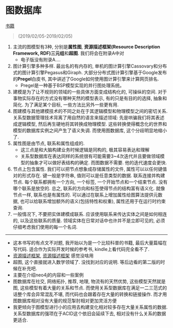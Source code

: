 # 图数据库

[书籍](https://www.amazon.cn/dp/B01HB0KN80)

> (2019/02/05-2019/02/05)

1. 主流的图模型有3种, 分别是**属性图**, **资源描述框架(Resource Description Framework, RDF)三元组**和**超图**. 我们将会在附录A中对
    * 电子版没有附录A....
2. 图计算引擎多种多样. 最出名的有内存的, 单机的图计算引擎Cassovary和分布式的图计算引擎Pegasus和Giraph. 大部分分布式图计算引擎基于Google发布的**Pregel**白皮书, 其中讲述了Google如何使用图计算引擎来计算网页排名. 
    * Pregel是一种基于BSP模型实现的并行图处理系统。
3. 建模是为了让不规则的领域的一些具体方面变成结构化的, 可操纵的空间. 对于事物实际存在的方式没有哪种天然的模型表示, 有的只是有目的的选择, 抽象和简化. 为了满足某个目标, 一些方法比另外一些更有用. 
4. 图建模与其他建模技术的不同之处在于其逻辑模型和物理模型之间的密切关系. 关系型数据管理技术背离了用自然的语言来描述领域: 先是哄骗我们将其表述成逻辑模型, 然后再生硬地将其转换成物理模型. 这些转换使得概念化的世界和模型的数据库实例之间产生了语义失调. 而使用图数据库, 这个分歧明显地缩小了. 
5. 属性图是由节点, 联系和属性组成的. 
    * 这三点是和大脑构建业务时候逻辑是同构的, 极其容易表达和理解
    * 关系型数据库在表达同样的系统很有可能需要3~4次迭代并且要做领域模型的抽象才可以做好表结构的确定. 而图数据不需要. 他的迭代速度会更快. 
6. 节点上包含属性. 我们可以把节点想象成存储属性的文件, 属性可以以任何键值对的形式存在. 键一般是字符串, 值则可以是任意类型的数据.  联系连接并构建节点. 每个联系都拥有一个方向, 一个标签, 一个开始节点和一个结束节点. 没有哪个联系是放空的. 总之, 联系的方向和标签使得节点的结构富有语义化.  就像节点一样, 联系也是有属性的. 可以通过在联系上增加属性给图算法提供元数据, 也可以给联系增加额外的语义(包括特性和权重), 属性还用于在运行时约束查询. 
7. 一般情况下, 不要把实体建模成联系. 应该使用联系来传达实体之间是如何相连的, 以及这些联系的质量. 领域实体在日常对话中也许并不是立即可见的, 必须仔细考虑我们使用的每一个名词. 


--------

* 这本书写的有点文不对题, 我开始以为是一个比较科普的书籍, 最后大量篇幅在写代码. 适合作为实际开发时候的参考书, kindle上看代码完全看不了.
* [资源描述框架](https://zh.wikipedia.org/zh-hans/%E8%B3%87%E6%BA%90%E6%8F%8F%E8%BF%B0%E6%A1%86%E6%9E%B6), [资源描述框架](http://www.ruanyifeng.com/blog/2008/02/rdf.html) 感觉没啥用
* 超图, 这个直接就进入数学领域了. 没找到对应的说明. 等后边看的第二版的时候在补充吧.
* 主要在介绍neo4j的内容和一些案例
* 图数据库在社交, 网络拓扑, 推荐, 地理, 物流有的天然优势, 这些模型天然就是图, 这些模型有着大量的关系和节点. 而使用关系型数据库在满足一二三范式的话整个库会异常混乱不堪, 而代码也会跟着存在大量的转换和链接操作. 而才用图数据库相对没有大量的规范掣肘相对更加灵活方便
* 我更倾向于图模型进行小的应用去构建变化相对较多存在大量关系属性的数据. 关系型数据库的强项在于ACID这个依旧会延续下去, 相对没有什么关系的数据更适合. 
